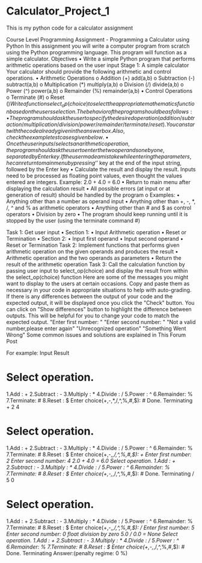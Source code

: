# Calculator_Project_1
This is my python code for a calculator assignment 


Course Level Programming Assignment - Programming a Calculator using Python
In this assignment you will write a computer program from scratch using the Python programming language. This program will function as a simple calculator.
Objectives
•	Write a simple Python program that performs arithmetic operations based on the user input
Stage 1: A simple calculator
Your calculator should provide the following arithmetic and control operations.
•	Arithmetic Operations
o	Addition (+)                 add(a,b)
o	Subtraction (-)             subtract(a,b)
o	Multiplication (*)         multiply(a,b)
o	Division (/)                  divide(a,b)
o	Power (^)                    power(a,b)
o	Remainder (%)            remainder(a,b)
•	Control Operations
o	Terminate (#)
o	Reset ($)
Write a function select_op(choice) to select the appropriate mathematics function based on the users selection.
The behavior of the program should be as follows:
•	The program should ask the user to specify the desired operation (addition/subtraction/multiplication/division/power/remainder/terminate/reset). You can start with the code already given in the answer box. Also, check the example test cases given below.
•	Once the user inputs/selects an arithmetic operation, the program should ask the user to enter the two operands one by one, separated by Enter key. If the user made a mistake while entering the parameters, he can return to main menu by pressing ‘$’ key at the end of the input string, followed by the Enter key
•	Calculate the result and display the result. Inputs need to be processed as floating point values, even thought the values entered are integers. Example: 2.0 + 4.0 = 6.0
•	Return to main menu after displaying the calculation result
•	All possible errors (at input or at generation of result) should be handled by the program
o	Examples: 
•	Anything other than a number as operand input
•	Anything other than +, -, *, /, ^ and % as arithmetic operators
•	Anything other than # and $ as control operators
•	Division by zero
•	The program should keep running until it is stopped by the user (using the terminate command #)


Task 1: Get user input 
•	Section 1: 
•	Input Arithmetic operation
•	Reset or Termination
•	Section 2: 
•	Input first operand
•	Input second operand
•	Reset or Termination
Task 2: Implement functions that performs given arithmetic operation on the given operands and produces the result
•	Arithmetic operation and the two operands as parameters
•	Return the result of the arithmetic operation
Task 3: Call the calculation function by passing user input to select_op(choice) and display the result from within the select_op(choice) function
        Here are some of the messages you might want to display to the users at certain occasions. Copy and paste them as necessary in your code in appropriate situations to help with auto-grading.  If there is any differences between the output of your code and the expected output, it will be displayed once you click the "Check" button. You can click on "Show differences" button to highlight the difference between outputs. This will be helpful for you to change your code to match the expected output.
"Enter first number: "
"Enter second number: "
"Not a valid number,please enter again"
"Unrecognized operation"
"Something Went Wrong"
Some common issues and solutions are explained in This Forum Post

For example:
Input	Result
#	Select operation.
1.Add      : +
2.Subtract : -
3.Multiply : *
4.Divide   : /
5.Power    : ^
6.Remainder: %
7.Terminate: #
8.Reset    : $
Enter choice(+,-,*,/,^,%,#,$): #
Done. Terminating
+
2
4
#	Select operation.
1.Add      : +
2.Subtract : -
3.Multiply : *
4.Divide   : /
5.Power    : ^
6.Remainder: %
7.Terminate: #
8.Reset    : $
Enter choice(+,-,*,/,^,%,#,$): +
Enter first number: 2
Enter second number: 4
2.0 + 4.0 = 6.0
Select operation.
1.Add      : +
2.Subtract : -
3.Multiply : *
4.Divide   : /
5.Power    : ^
6.Remainder: %
7.Terminate: #
8.Reset    : $
Enter choice(+,-,*,/,^,%,#,$): #
Done. Terminating
/
5
0
#	Select operation.
1.Add      : +
2.Subtract : -
3.Multiply : *
4.Divide   : /
5.Power    : ^
6.Remainder: %
7.Terminate: #
8.Reset    : $
Enter choice(+,-,*,/,^,%,#,$): /
Enter first number: 5
Enter second number: 0
float division by zero
5.0 / 0.0 = None
Select operation.
1.Add      : +
2.Subtract : -
3.Multiply : *
4.Divide   : /
5.Power    : ^
6.Remainder: %
7.Terminate: #
8.Reset    : $
Enter choice(+,-,*,/,^,%,#,$): #
Done. Terminating
Answer:(penalty regime: 0 %)

